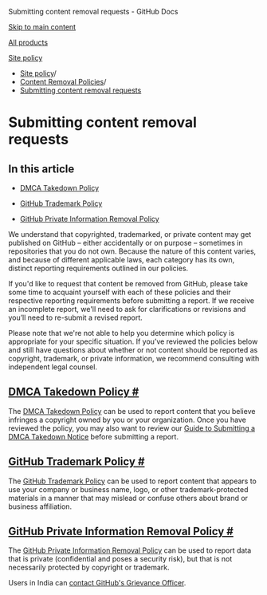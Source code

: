 Submitting content removal requests - GitHub Docs

[Skip to main content](#main-content)

[All products](/en)

[Site policy](/en/site-policy)

* [Site policy](/en/site-policy)/
* [Content Removal Policies](/en/site-policy/content-removal-policies)/
* [Submitting content removal requests](/en/site-policy/content-removal-policies/submitting-content-removal-requests)

Submitting content removal requests
==========

In this article
----------

* [DMCA Takedown Policy](#dmca-takedown-policy)

* [GitHub Trademark Policy](#github-trademark-policy)

* [GitHub Private Information Removal Policy](#github-private-information-removal-policy)

We understand that copyrighted, trademarked, or private content may get published on GitHub – either accidentally or on purpose – sometimes in repositories that you do not own. Because the nature of this content varies, and because of different applicable laws, each category has its own, distinct reporting requirements outlined in our policies.

If you'd like to request that content be removed from GitHub, please take some time to acquaint yourself with each of these policies and their respective reporting requirements before submitting a report. If we receive an incomplete report, we'll need to ask for clarifications or revisions and you’ll need to re-submit a revised report.

Please note that we're not able to help you determine which policy is appropriate for your specific situation. If you’ve reviewed the policies below and still have questions about whether or not content should be reported as copyright, trademark, or private information, we recommend consulting with independent legal counsel.

[DMCA Takedown Policy #](#dmca-takedown-policy)
----------

The [DMCA Takedown Policy](/en/site-policy/content-removal-policies/dmca-takedown-policy) can be used to report content that you believe infringes a copyright owned by you or your organization. Once you have reviewed the policy, you may also want to review our [Guide to Submitting a DMCA Takedown Notice](/en/site-policy/content-removal-policies/guide-to-submitting-a-dmca-takedown-notice) before submitting a report.

[GitHub Trademark Policy #](#github-trademark-policy)
----------

The [GitHub Trademark Policy](/en/site-policy/content-removal-policies/github-trademark-policy) can be used to report content that appears to use your company or business name, logo, or other trademark-protected materials in a manner that may mislead or confuse others about brand or business affiliation.

[GitHub Private Information Removal Policy #](#github-private-information-removal-policy)
----------

The [GitHub Private Information Removal Policy](/en/site-policy/content-removal-policies/github-private-information-removal-policy) can be used to report data that is private (confidential and poses a security risk), but that is not necessarily protected by copyright or trademark.

Users in India can [contact GitHub's Grievance Officer](https://support.github.com/contact/india-grievance-officer).
